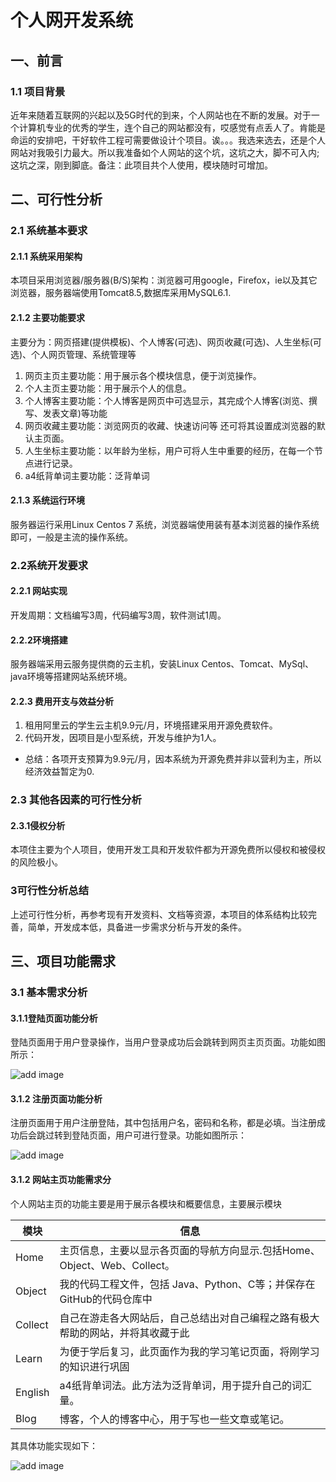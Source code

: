 # 个人网开发系统

## 一、前言

### 1.1 项目背景

近年来随着互联网的兴起以及5G时代的到来，个人网站也在不断的发展。对于一个计算机专业的优秀的学生，连个自己的网站都没有，哎感觉有点丢人了。肯能是命运的安排吧，干好软件工程可需要做设计个项目。诶。。。我选来选去，还是个人网站对我吸引力最大。所以我准备如个人网站的这个坑，这坑之大，脚不可入内;这坑之深，刚到脚底。备注：此项目共个人使用，模块随时可增加。

## 二、可行性分析

### 2.1 系统基本要求

#### 2.1.1 系统采用架构

本项目采用浏览器/服务器(B/S)架构：浏览器可用google，Firefox，ie以及其它浏览器，服务器端使用Tomcat8.5,数据库采用MySQL6.1.

#### 2.1.2 主要功能要求

主要分为：网页搭建(提供模板)、个人博客(可选)、网页收藏(可选)、人生坐标(可选)、个人网页管理、系统管理等

1. 网页主页主要功能：用于展示各个模块信息，便于浏览操作。 
2. 个人主页主要功能：用于展示个人的信息。
3. 个人博客主要功能：个人博客是网页中可选显示，其完成个人博客(浏览、撰写、发表文章)等功能
4. 网页收藏主要功能：浏览网页的收藏、快速访问等 还可将其设置成浏览器的默认主页面。
5. 人生坐标主要功能：以年龄为坐标，用户可将人生中重要的经历，在每一个节点进行记录。
6. a4纸背单词主要功能：泛背单词 
#### 2.1.3 系统运行环境

服务器运行采用Linux Centos 7 系统，浏览器端使用装有基本浏览器的操作系统即可，一般是主流的操作系统。

### 2.2系统开发要求

#### 2.2.1 网站实现

开发周期：文档编写3周，代码编写3周，软件测试1周。

#### 2.2.2环境搭建

服务器端采用云服务提供商的云主机，安装Linux Centos、Tomcat、MySql、java环境等搭建网站系统环境。

#### 2.2.3 费用开支与效益分析

1. 租用阿里云的学生云主机9.9元/月，环境搭建采用开源免费软件。
2. 代码开发，因项目是小型系统，开发与维护为1人。

* 总结：各项开支预算为9.9元/月，因本系统为开源免费并非以营利为主，所以经济效益暂定为0.

### 2.3 其他各因素的可行性分析

#### 2.3.1侵权分析

本项住主要为个人项目，使用开发工具和开发软件都为开源免费所以侵权和被侵权的风险极小。

### 3可行性分析总结

上述可行性分析，再参考现有开发资料、文档等资源，本项目的体系结构比较完善，简单，开发成本低，具备进一步需求分析与开发的条件。

## 三、项目功能需求

### 3.1 基本需求分析

#### 3.1.1登陆页面功能分析

登陆页面用于用户登录操作，当用户登录成功后会跳转到网页主页页面。功能如图所示：

![add image](https://github.com/Angelongone/raw/master/Ang-PWS/maImger/login.png)

#### 3.1.2 注册页面功能分析

注册页面用于用户注册登陆，其中包括用户名，密码和名称，都是必填。当注册成功后会跳过转到登陆页面，用户可进行登录。功能如图所示：

![add image](https://github.com/Angelongone/raw/master/Ang-PWS/maImger/注册页面.png)

#### 3.1.2 网站主页功能需求分

个人网站主页的功能主要是用于展示各模块和概要信息，主要展示模块

| 模块    | 信息                                                         |
| ------- | ------------------------------------------------------------ |
| Home    | 主页信息，主要以显示各页面的导航方向显示.包括Home、Object、Web、Collect。 |
| Object  | 我的代码工程文件，包括 Java、Python、C等；并保存在GitHub的代码仓库中 |
| Collect | 自己在游走各大网站后，自己总结出对自己编程之路有极大帮助的网站，并将其收藏于此 |
| Learn   | 为便于学后复习，此页面作为我的学习笔记页面，将刚学习的知识进行巩固 |
| English | a4纸背单词法。此方法为泛背单词，用于提升自己的词汇量。       |
| Blog    | 博客，个人的博客中心，用于写也一些文章或笔记。               |

其具体功能实现如下：

![add image](https://github.com/Angelongone/raw/master/Ang-PWS/maImger/网页主页.png)

